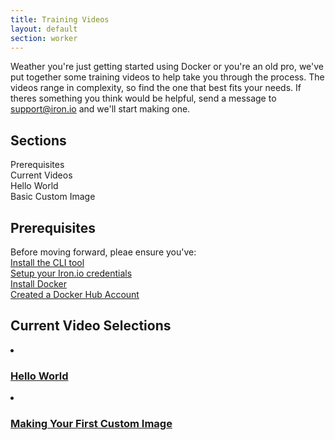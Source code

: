 ```yaml
---
title: Training Videos
layout: default
section: worker
---
```


Weather you're just getting started using Docker or you're an old pro, we've put together some training videos to help take you through the process. The videos range in complexity, so find the one that best fits your needs. If theres something you think would be helpful, send a message to <a href='mailto:support@iron.io'>support@iron.io</a> and we'll start making one. 


<section id="toc">
<h2 id='contents'>Sections</h2>
<ul>
	<li><a href="#Prerequisites">Prerequisites</a></li>
	<li><a href="#vids">Current Videos</a></li>
	<li><a href="#helloWorld">Hello World</a></li>
	<li><a href="#custImg">Basic Custom Image</a></li>
</ul></section>
 
<h2 id='Prerequisites'>Prerequisites</h2>


Before moving forward, pleae ensure you've:<br />
 [Install the CLI tool](/worker/cli/) <br />
 [Setup your Iron.io credentials](/worker/reference/configuration/)<br />
 [Install Docker](https://docs.docker.com/installation/#installation)<br />
 [Created a Docker Hub Account](https://hub.docker.com/)


<h2 id='vids'>Current Video Selections</h2>
<li><h3 id='helloWorld'><a href='https://iron-1.wistia.com/medias/1n9ra6grpz' target="_blank">Hello World</a></h3></li>

<li><h3 id='custImg'><a href='https://iron-1.wistia.com/medias/em135thx45' target="_blank">Making Your First Custom Image</a></h3></li>
